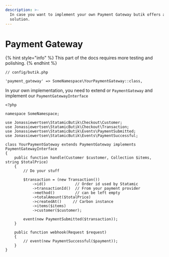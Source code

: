 ```yaml
---
description: >-
  In case you want to implement your own Payment Gateway butik offers a
  solution.
---
```


# Payment Gateway

{% hint style="info" %}
This part of the docs requires more testing and polishing.
{% endhint %}

```text
// config/butik.php

'payment_gateway' => SomeNamespace\YourPaymentGateway::class,
```

In your own implementation, you need to extend or `PaymentGateway` and implement our `PaymentGatewayInterface`

```text
<?php

namespace SomeNamespace;

use Jonassiewertsen\StatamicButik\Checkout\Customer;
use Jonassiewertsen\StatamicButik\Checkout\Transaction;
use Jonassiewertsen\StatamicButik\Events\PaymentSubmitted;
use Jonassiewertsen\StatamicButik\Events\PaymentSuccessful;

class YourPaymentGateway extends PaymentGateway implements PaymentGatewayInterface
{
    public function handle(Customer $customer, Collection $items, string $totalPrice)
    {
        // Do your stuff
        
        $transaction = (new Transaction())
            ->id()             // Order id used by Statamic
            ->transactionId()  // From your payment provider
            ->method()         // can be left empty
            ->totalAmount($totalPrice)
            ->createdAt()     // Carbon instance
            ->items($items)
            ->customer($customer);

        event(new PaymentSubmitted($transaction));
    }
    
    public function webhook(Request $request)
    { 
        // event(new PaymentSuccessful($payment));
    }
}
```

